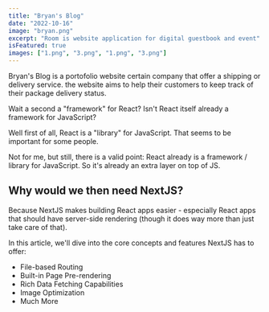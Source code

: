 ```yaml
---
title: "Bryan's Blog"
date: "2022-10-16"
image: "bryan.png"
excerpt: "Room is website application for digital guestbook and event"
isFeatured: true
images: ["1.png", "3.png", "1.png", "3.png"]
---
```


Bryan's Blog is a portofolio website certain company that offer a shipping or delivery service. the website aims to help their customers to keep track of their package delivery status.

Wait a second a "framework" for React? Isn't React itself already a framework for JavaScript?

Well first of all, React is a "library" for JavaScript. That seems to be important for some people.

Not for me, but still, there is a valid point: React already is a framework / library for JavaScript. So it's already an extra layer on top of JS.

## Why would we then need NextJS?

Because NextJS makes building React apps easier - especially React apps that should have server-side rendering (though it does way more than just take care of that).

In this article, we'll dive into the core concepts and features NextJS has to offer:

- File-based Routing
- Built-in Page Pre-rendering
- Rich Data Fetching Capabilities
- Image Optimization
- Much More
